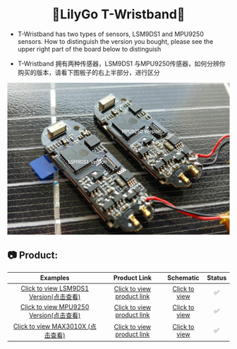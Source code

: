 <h1 align = "center">🌟LilyGo T-Wristband🌟</h1>

- T-Wristband has two types of sensors, LSM9DS1 and MPU9250 sensors. How to distinguish the version you bought, please see the upper right part of the board below to distinguish

- T-Wristband 拥有两种传感器，LSM9DS1 与MPU9250传感器，如何分辨你购买的版本，请看下图板子的右上半部分，进行区分
  
![](image/3.jpg)



<h2 align = "left">📷 Product:</h2>

|                                      Examples                                       |                                  Product  Link                                   |                           Schematic                           | Status |
| :---------------------------------------------------------------------------------: | :------------------------------------------------------------------------------: | :-----------------------------------------------------------: | :----: |
| [Click to view LSM9DS1 Version(点击查看)](./examples/T-Wristband-LSM9DS1/README.MD) | [Click to view product link](https://www.aliexpress.com/item/4001162589218.html) | [Click to view](./schematic/T_Wristband_lsm9ds1_20200306.pdf) |   ✅    |
| [Click to view MPU9250 Version(点击查看)](./examples/T-Wristband-MPU9250/README.MD) | [Click to view product link](https://www.aliexpress.com/item/4001162589218.html) |     [Click to view](./schematic/T_Wristband_mpu9250.pdf)      |   ✅    |
|   [Click to view MAX3010X (点击查看)](./examples/T-Wristband-MAX3010X/README.MD)    | [Click to view product link](https://www.aliexpress.com/item/4001162589218.html) |     [Click to view](./schematic/T_Wristband_MAX30102.pdf)     |   ✅    |

